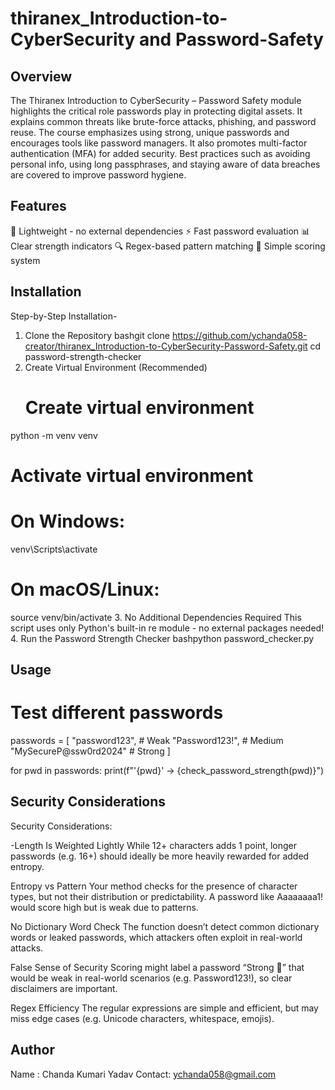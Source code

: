 # thiranex_Introduction-to-CyberSecurity and Password-Safety
 ## Overview
 
 The Thiranex Introduction to CyberSecurity – Password Safety module highlights the critical role passwords play in protecting digital assets. It explains common threats like brute-force attacks, phishing, and password reuse. The course emphasizes using strong, unique passwords and encourages tools like password managers. It also promotes multi-factor authentication (MFA) for added security. Best practices such as avoiding personal info, using long passphrases, and staying aware of data breaches are covered to improve password hygiene.
 
 ## Features

🚀 Lightweight - no external dependencies
⚡ Fast password evaluation
📊 Clear strength indicators
🔍 Regex-based pattern matching
💯 Simple scoring system

 ## Installation
 Step-by-Step Installation-
1. Clone the Repository
bashgit clone https://github.com/ychanda058-creator/thiranex_Introduction-to-CyberSecurity-Password-Safety.git
cd password-strength-checker
2. Create Virtual Environment (Recommended)
   # Create virtual environment
python -m venv venv

# Activate virtual environment
# On Windows:
venv\\Scripts\\activate
# On macOS/Linux:
source venv/bin/activate
3. No Additional Dependencies Required
This script uses only Python's built-in re module - no external packages needed!
4. Run the Password Strength Checker
bashpython password_checker.py

 ## Usage
 # Test different passwords
passwords = [
    "password123",           # Weak
    "Password123!",          # Medium  
    "MySecureP@ssw0rd2024"  # Strong
]

for pwd in passwords:
    print(f"'{pwd}' -> {check_password_strength(pwd)}")
    
 ## Security Considerations
Security Considerations:

-Length Is Weighted Lightly
While 12+ characters adds 1 point, longer passwords (e.g. 16+) should ideally be more heavily rewarded for added entropy.

Entropy vs Pattern
Your method checks for the presence of character types, but not their distribution or predictability. A password like Aaaaaaaa1! would score high but is weak due to patterns.

No Dictionary Word Check
The function doesn’t detect common dictionary words or leaked passwords, which attackers often exploit in real-world attacks.

False Sense of Security
Scoring might label a password “Strong 💪” that would be weak in real-world scenarios (e.g. Password123!), so clear disclaimers are important.

Regex Efficiency
The regular expressions are simple and efficient, but may miss edge cases (e.g. Unicode characters, whitespace, emojis).

 ## Author
Name : Chanda Kumari Yadav
Contact: ychanda058@gmail.com

